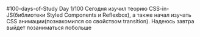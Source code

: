 #100-days-of-Study
Day 1/100
Сегодня изучил теорию CSS-in- JS(библиотеки Styled Components и Reflexbox), 
а также начал изучать CSS анимации(познакомился со свойством transition). Надеюсь завтра выйдет позаниматься побольше
